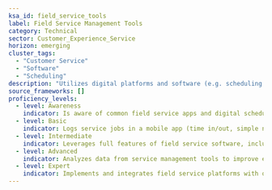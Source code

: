 ```yaml
---
ksa_id: field_service_tools  
label: Field Service Management Tools  
category: Technical  
sector: Customer_Experience_Service  
horizon: emerging  
cluster_tags:  
  - "Customer Service"  
  - "Software"  
  - "Scheduling"  
description: "Utilizes digital platforms and software (e.g. scheduling apps, CRM systems) to coordinate field service work, manage appointments, and document service delivery."  
source_frameworks: []  
proficiency_levels:  
  - level: Awareness  
    indicator: Is aware of common field service apps and digital scheduling; uses a smartphone or tablet for basic communication and lookup.  
  - level: Basic  
    indicator: Logs service jobs in a mobile app (time in/out, simple notes); follows a digital schedule and updates job status for dispatcher visibility.  
  - level: Intermediate  
    indicator: Leverages full features of field service software, including attaching photos or customer signatures, checking inventory from the field, and adjusting schedule in real-time to accommodate changes.  
  - level: Advanced  
    indicator: Analyzes data from service management tools to improve efficiency (e.g. optimize technician routing or response times); assists in configuring the software for team needs and coaches others in its use.  
  - level: Expert  
    indicator: Implements and integrates field service platforms with other systems (CRM/ERP); automates scheduling and reporting workflows; drives adoption of new digital tools and sets best practices for their use across the organization.  
---
```

